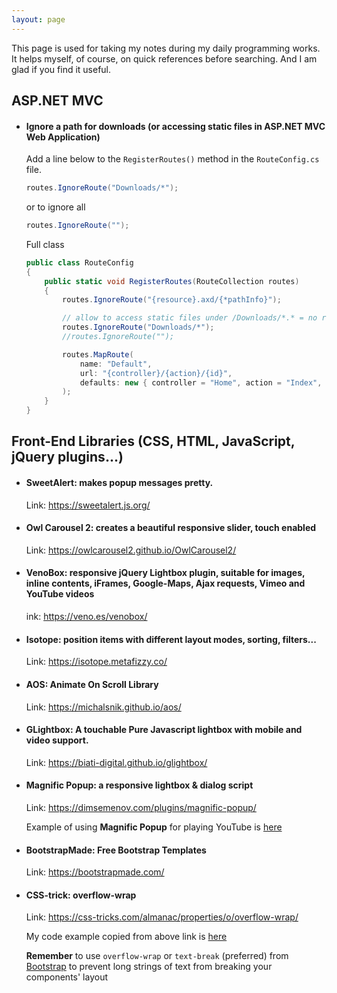 ```yaml
---
layout: page
---
```


This page is used for taking my notes during my daily programming works. It helps myself, of course, on quick references before searching. And I am glad if you find it useful.

## **ASP.NET MVC**

*   #### **Ignore a path for downloads** (or accessing static files in ASP.NET MVC Web Application)
    Add a line below to the `RegisterRoutes()` method in the `RouteConfig.cs` file.
    
    ```csharp
    routes.IgnoreRoute("Downloads/*");
    ```
  
    or to ignore all
    ```csharp
    routes.IgnoreRoute("");
    ```

    Full class
    ```csharp
    public class RouteConfig
    {
        public static void RegisterRoutes(RouteCollection routes)
        {
            routes.IgnoreRoute("{resource}.axd/{*pathInfo}");

            // allow to access static files under /Downloads/*.* = no routing this path to Controller in MVC
            routes.IgnoreRoute("Downloads/*");
            //routes.IgnoreRoute("");

            routes.MapRoute(
                name: "Default",
                url: "{controller}/{action}/{id}",
                defaults: new { controller = "Home", action = "Index", id = UrlParameter.Optional }
            );
        }
    }
    ```

## **Front-End Libraries (CSS, HTML, JavaScript, jQuery plugins...)**

*   #### **SweetAlert**: makes popup messages pretty.
    Link: <https://sweetalert.js.org/>

*   #### **Owl Carousel 2**: creates a beautiful responsive slider, touch enabled
    Link: <https://owlcarousel2.github.io/OwlCarousel2/>

*   #### **VenoBox**: responsive jQuery Lightbox plugin, suitable for images, inline contents, iFrames, Google-Maps, Ajax requests, Vimeo and YouTube videos
    ink: <https://veno.es/venobox/>

*   #### **Isotope**: position items with different layout modes, sorting, filters...
    Link: <https://isotope.metafizzy.co/>

*   #### **AOS**: Animate On Scroll Library
    Link: <https://michalsnik.github.io/aos/>

*   #### **GLightbox**: A touchable Pure Javascript lightbox with mobile and video support.
    Link: <https://biati-digital.github.io/glightbox/>

*   #### **Magnific Popup**: a responsive lightbox & dialog script
    Link: <https://dimsemenov.com/plugins/magnific-popup/>
    
    Example of using **Magnific Popup** for playing YouTube is [here](/asset/html/magnific-popup-youtube-player.html)

*   #### **BootstrapMade**: Free Bootstrap Templates
    Link: <https://bootstrapmade.com/>

*   #### **CSS-trick**: overflow-wrap
    Link: <https://css-tricks.com/almanac/properties/o/overflow-wrap/>

    My code example copied from above link is [here](/asset/html/overflow-wrap.html)

    **Remember** to use `overflow-wrap` or `text-break` (preferred) from [Bootstrap](https://getbootstrap.com/docs/5.0/utilities/text/#word-break) to prevent long strings of text from breaking your components' layout